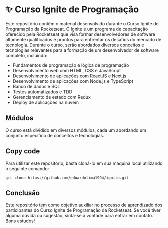 # ✨ Curso Ignite de Programação
Este repositório contém o material desenvolvido durante o Curso Ignite de Programação da Rocketseat.
O Ignite é um programa de capacitação oferecido pela Rocketseat que visa formar desenvolvedores de software altamente qualificados e prontos para enfrentar os desafios do mercado de tecnologia.
Durante o curso, serão abordados diversos conceitos e tecnologias relevantes para a formação de um desenvolvedor de software completo, incluindo:

- Fundamentos de programação e lógica de programação
- Desenvolvimento web com HTML, CSS e JavaScript
- Desenvolvimento de aplicações com ReactJS e Next.js
- Desenvolvimento de aplicações com Node.js e TypeScript
- Banco de dados e SQL
- Testes automatizados e TDD
- Gerenciamento de estado com Redux
- Deploy de aplicações na nuvem

## Módulos
O curso está dividido em diversos módulos, cada um abordando um conjunto específico de conceitos e tecnologias. 

## Copy code
Para utilizar este repositório, basta cloná-lo em sua máquina local utilizando o seguinte comando:
```
git clone https://github.com/eduardolima1994/ignite.git
```

## Conclusão
Este repositório tem como objetivo auxiliar no processo de aprendizado dos participantes do Curso Ignite de Programação da Rocketseat. Se você tiver alguma dúvida ou sugestão, sinta-se à vontade para entrar em contato. Bons estudos!
